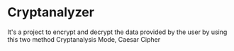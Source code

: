 # Cryptanalyzer
It's a project to encrypt and decrypt the data provided by the user by using this two method Cryptanalysis Mode, Caesar Cipher
